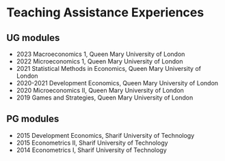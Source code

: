 # Teaching Assistance Experiences
## UG modules
  - 2023 Macroeconomics 1, Queen Mary University of London
  - 2022 Microeconomics 1, Queen Mary University of London
  - 2021 Statistical Methods in Economics, Queen Mary University of London
  - 2020-2021 Development Economics, Queen Mary University of London
  - 2020 Microeconomics II, Queen Mary University of London
  - 2019 Games and Strategies, Queen Mary University of London

## PG modules
  - 2015  Development Economics, Sharif University of Technology
  - 2015  Econometrics II, Sharif University of Technology
  - 2014  Econometrics I, Sharif University of Technology
